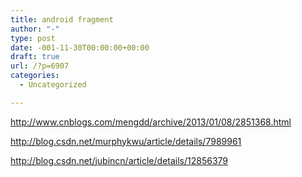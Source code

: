 ```yaml
---
title: android fragment
author: "-"
type: post
date: -001-11-30T00:00:00+00:00
draft: true
url: /?p=6907
categories:
  - Uncategorized

---
```

http://www.cnblogs.com/mengdd/archive/2013/01/08/2851368.html

http://blog.csdn.net/murphykwu/article/details/7989961

http://blog.csdn.net/jubincn/article/details/12856379